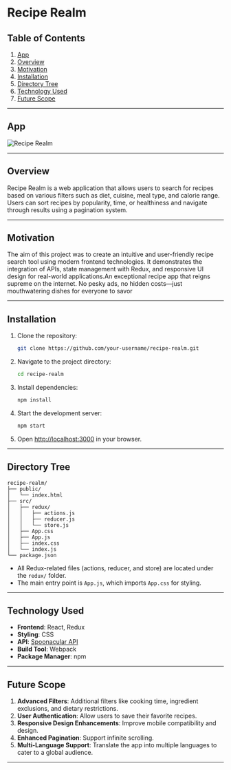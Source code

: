 # Recipe Realm

## Table of Contents
1. [App](#app)
2. [Overview](#overview)
3. [Motivation](#motivation)
4. [Installation](#installation)
5. [Directory Tree](#directory-tree)
6. [Technology Used](#technology-used)
7. [Future Scope](#future-scope)

---

## App

![Recipe Realm](https://github.com/user-attachments/assets/0c2eadbd-9fb7-4cb7-9cb5-cb646979ef2f)

---

## Overview
Recipe Realm is a web application that allows users to search for recipes based on various filters such as diet, cuisine, meal type, and calorie range. Users can sort recipes by popularity, time, or healthiness and navigate through results using a pagination system.

---

## Motivation
The aim of this project was to create an intuitive and user-friendly recipe search tool using modern frontend technologies. It demonstrates the integration of APIs, state management with Redux, and responsive UI design for real-world applications.An exceptional recipe app that reigns supreme on the internet. No pesky ads, no hidden costs—just mouthwatering dishes for everyone to savor

---

## Installation

1. Clone the repository:
   ```bash
   git clone https://github.com/your-username/recipe-realm.git
   ```
2. Navigate to the project directory:
   ```bash
   cd recipe-realm
   ```
3. Install dependencies:
   ```bash
   npm install
   ```
4. Start the development server:
   ```bash
   npm start
   ```
5. Open [http://localhost:3000](http://localhost:3000) in your browser.

---

## Directory Tree

```
recipe-realm/
├── public/
│   └── index.html
├── src/
│   ├── redux/
│   │   ├── actions.js
│   │   ├── reducer.js
│   │   └── store.js
│   ├── App.css
│   ├── App.js
│   ├── index.css
│   └── index.js
└── package.json
```

- All Redux-related files (actions, reducer, and store) are located under the `redux/` folder.
- The main entry point is `App.js`, which imports `App.css` for styling.

---

## Technology Used

- **Frontend**: React, Redux
- **Styling**: CSS
- **API**: [Spoonacular API](https://spoonacular.com/food-api)
- **Build Tool**: Webpack
- **Package Manager**: npm

---

## Future Scope

1. **Advanced Filters**: Additional filters like cooking time, ingredient exclusions, and dietary restrictions.
2. **User Authentication**: Allow users to save their favorite recipes.
3. **Responsive Design Enhancements**: Improve mobile compatibility and design.
4. **Enhanced Pagination**: Support infinite scrolling.
5. **Multi-Language Support**: Translate the app into multiple languages to cater to a global audience.

---

